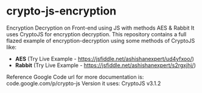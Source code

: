 # crypto-js-encryption
Encryption Decryption on Front-end using JS with methods AES &amp; Rabbit
It uses CryptoJS for encryption decryption. This repository contains a full flazed example of encryption-decryption using some methods of CryptoJS like:
* **AES** (Try Live Example - https://jsfiddle.net/ashishanexpert/ud4yfxoo/)
* **Rabbit** (Try Live Example - https://jsfiddle.net/ashishanexpert/s2rgxjhj/)

Reference Google Code url for more documentation is: code.google.com/p/crypto-js
Version it uses: CryptoJS v3.1.2
